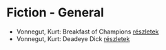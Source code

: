 # Fiction - General

- Vonnegut, Kurt: Breakfast of Champions [részletek](_details/Vonnegut%2C%20Kurt.md#id_1614)
- Vonnegut, Kurt: Deadeye Dick [részletek](_details/Vonnegut%2C%20Kurt.md#id_1616)